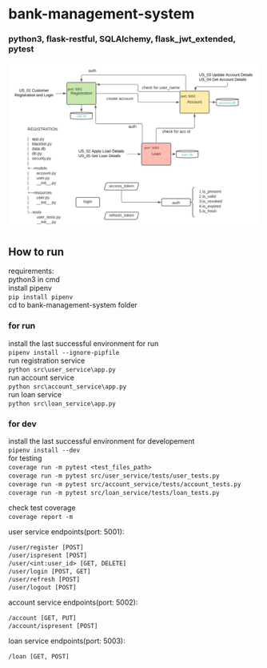 # bank-management-system   
### python3, flask-restful, SQLAlchemy, flask_jwt_extended, pytest   
   
![bms](bank-management-system.svg)   
   
## How to run
requirements:   
python3 in cmd   
install pipenv   
```pip install pipenv```      
cd to bank-management-system folder   

### for run
install the last successful environment for run   
```pipenv install --ignore-pipfile```      
run registration service   
```python src\user_service\app.py```   
run account service   
```python src\account_service\app.py```   
run loan service   
```python src\loan_service\app.py```   

### for dev
install the last successful environment for developement   
```pipenv install --dev```     
for testing   
```coverage run -m pytest <test_files_path>```   
```coverage run -m pytest src/user_service/tests/user_tests.py```  
```coverage run -m pytest src/account_service/tests/account_tests.py```   
```coverage run -m pytest src/loan_service/tests/loan_tests.py``` 

check test coverage   
```coverage report -m```   

user service endpoints(port: 5001):
```
/user/register [POST]
/user/ispresent [POST]
/user/<int:user_id> [GET, DELETE]
/user/login [POST, GET]
/user/refresh [POST]
/user/logout [POST]
```  
   
account service endpoints(port: 5002):
```
/account [GET, PUT]
/account/ispresent [POST]
```
loan service endpoints(port: 5003):
```
/loan [GET, POST]
```



